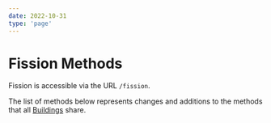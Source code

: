 ```yaml
---
date: 2022-10-31
type: 'page'
---
```


# Fission Methods

Fission is accessible via the URL `/fission`.

The list of methods below represents changes and additions to the methods that all [Buildings](/api/Buildings) share.
